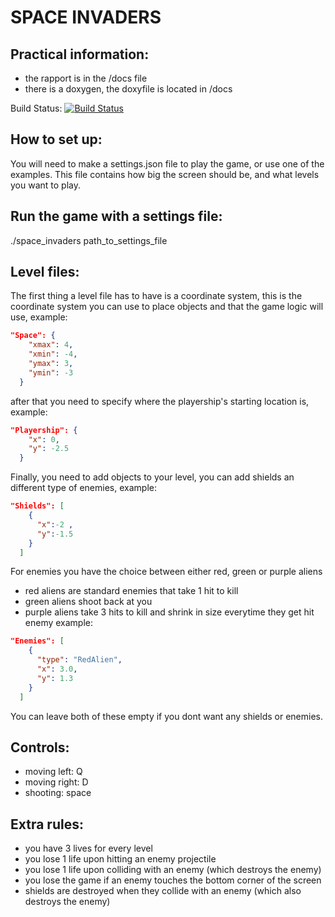# SPACE INVADERS

## Practical information:
- the rapport is in the /docs file
- there is a doxygen, the doxyfile is located in /docs

Build Status: [![Build Status](https://travis-ci.com/shano19/space-invaders.svg?token=M5KHdSHUrgZ1sjKYe9px&branch=master)](https://travis-ci.com/shano19/space-invaders)

## How to set up:
You will need to make a settings.json file to play the game, or use one of the examples.
This file contains how big the screen should be, and what levels you want to play.

## Run the game with a settings file:
./space_invaders path_to_settings_file

## Level files:
The first thing a level file has to have is a coordinate system, this is the coordinate system you can use to place objects
and that the game logic will use, example:

``` json
"Space": {
    "xmax": 4,
    "xmin": -4,
    "ymax": 3,
    "ymin": -3
  }
```
after that you need to specify where the playership's starting location is, example:

``` json
"Playership": {
    "x": 0,
    "y": -2.5
  }
```

Finally, you need to add objects to your level, you can add shields an different type of enemies, example:

```json
"Shields": [
    {
      "x":-2 ,
      "y":-1.5
    }
  ]
```

For enemies you have the choice between either red, green or purple aliens
- red aliens are standard enemies that take 1 hit to kill
- green aliens shoot back at you
- purple aliens take 3 hits to kill and shrink in size everytime they get hit
enemy example:

```json
"Enemies": [
    {
      "type": "RedAlien",
      "x": 3.0,
      "y": 1.3
    }
  ]
 ```
You can leave both of these empty if you dont want any shields or enemies.

## Controls:
- moving left: Q
- moving right: D
- shooting: space

## Extra rules:
- you have 3 lives for every level
- you lose 1 life upon hitting an enemy projectile
- you lose 1 life upon colliding with an enemy (which destroys the enemy)
- you lose the game if an enemy touches the bottom corner of the screen
- shields are destroyed when they collide with an enemy (which also destroys the enemy)